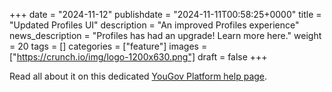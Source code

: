 +++
date = "2024-11-12"
publishdate = "2024-11-11T00:58:25+0000"
title = "Updated Profiles UI"
description = "An improved Profiles experience"
news_description = "Profiles has had an upgrade! Learn more here."
weight = 20
tags = []
categories = ["feature"]
images = ["https://crunch.io/img/logo-1200x630.png"]
draft = false
+++

Read all about it on this dedicated [YouGov Platform help page](https://yougovplatform.zendesk.com/hc/en-gb/articles/22632976689309-Profiles-UX-UI-Updates-November-2024#).
